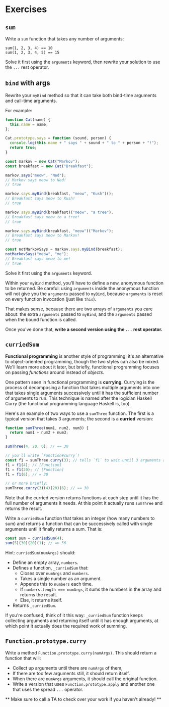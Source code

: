 # Exercises

## `sum`

Write a `sum` function that takes any number of arguments:

    sum(1, 2, 3, 4) == 10
    sum(1, 2, 3, 4, 5) == 15

Solve it first using the `arguments` keyword, then rewrite your solution to use the `...` rest operator.

## `bind` with args

Rewrite your `myBind` method so that it can take both bind-time arguments and call-time arguments.

For example:

```javascript
function Cat(name) {
  this.name = name;
};

Cat.prototype.says = function (sound, person) {
  console.log(this.name + " says " + sound + " to " + person + "!");
  return true;
}

const markov = new Cat("Markov");
const breakfast = new Cat("Breakfast");

markov.says("meow", "Ned");
// Markov says meow to Ned!
// true

markov.says.myBind(breakfast, "meow", "Kush")();
// Breakfast says meow to Kush!
// true

markov.says.myBind(breakfast)("meow", "a tree");
// Breakfast says meow to a tree!
// true

markov.says.myBind(breakfast, "meow")("Markov");
// Breakfast says meow to Markov!
// true

const notMarkovSays = markov.says.myBind(breakfast);
notMarkovSays("meow", "me");
// Breakfast says meow to me!
// true

```

Solve it first using the `arguments` keyword.

Within your `myBind` method, you'll have to define a new, anonymous
function to be returned. Be careful: using `arguments` inside the
anonymous function will not give you the `arguments` passed to
`myBind`, because `arguments` is reset on every function invocation
(just like `this`).

That makes sense, because there are two arrays of `arguments` you care
about: the extra `arguments` passed to `myBind`, and the `arguments`
passed when the bound function is called.

Once you've done that, **write a second version using the `...` rest operator.**

## `curriedSum`

**Functional programming** is another style of programming; it's an
alternative to object-oriented programming, though the two styles can
also be mixed. We'll learn more about it later, but briefly,
functional programming focuses on passing *functions* around instead of
*objects*.

One pattern seen in functional programming is **currying**. Currying
is the process of decomposing a function that takes multiple arguments
into one that takes single arguments successively until it has the
sufficient number of arguments to run. This technique is named after
the logician Haskell Curry (the functional programming language
Haskell is, too).

Here's an example of two ways to use a `sumThree` function. The first
is a typical version that takes 3 arguments; the second is a
**curried** version:

```javascript
function sumThree(num1, num2, num3) {
  return num1 + num2 + num3;
}

sumThree(4, 20, 6); // == 30

// you'll write `Function#curry`!
const f1 = sumThree.curry(3); // tells `f1` to wait until 3 arguments are given before running `sumThree`
f1 = f1(4); // [Function]
f1 = f1(20); // [Function]
f1 = f1(6); // = 30

// or more briefly:
sumThree.curry(3)(4)(20)(6); // == 30
```

Note that the curried version returns functions at each step until it
has the full number of arguments it needs. At this point it actually
runs `sumThree` and returns the result.

Write a `curriedSum` function that takes an integer (how many numbers to sum) and returns a function that can be successively called with single arguments until it finally returns a sum. That is:

```javascript
const sum = curriedSum(4);
sum(5)(30)(20)(1); // => 56
```

Hint: `curriedSum(numArgs)` should:

* Define an empty array, `numbers`.
* Defines a function, `_curriedSum` that:
    * Closes over `numArgs` and `numbers`.
    * Takes a single number as an argument.
    * Appends this to `numbers` each time.
    * If `numbers.length === numArgs`, it sums the numbers in the array
      and returns the result.
    * Else, it returns itself.
* Returns `_curriedSum`.

If you're confused, think of it this way: `_curriedSum` function keeps collecting arguments and returning itself until it has enough arguments, at which point it actually does the required work of summing.

## `Function.prototype.curry`

Write a method `Function.prototype.curry(numArgs)`. This should return a function that will:

* Collect up arguments until there are `numArgs` of them,
* If there are too few arguments still, it should return itself.
* When there are `numArgs` arguments, it should call the original function.
* Write a version that uses `Function.prototype.apply` and another one that uses the spread `...` operator.

** Make sure to call a TA to check over your work if you haven't already! **
